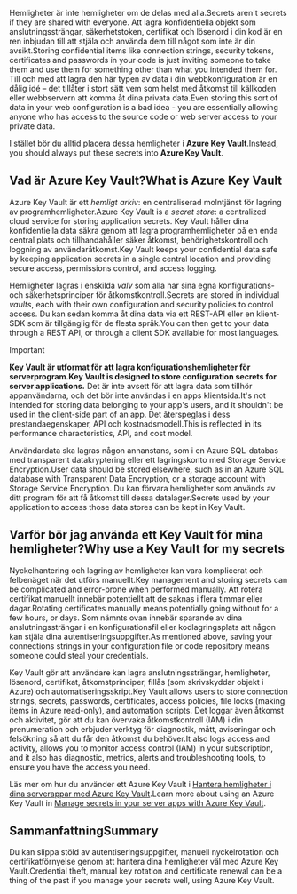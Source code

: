 <span data-ttu-id="57b3d-101">Hemligheter är inte hemligheter om de delas med alla.</span><span class="sxs-lookup"><span data-stu-id="57b3d-101">Secrets aren't secrets if they are shared with everyone.</span></span> <span data-ttu-id="57b3d-102">Att lagra konfidentiella objekt som anslutningssträngar, säkerhetstoken, certifikat och lösenord i din kod är en ren inbjudan till att stjäla och använda dem till något som inte är din avsikt.</span><span class="sxs-lookup"><span data-stu-id="57b3d-102">Storing confidential items like connection strings, security tokens, certificates and passwords in your code is just inviting someone to take them and use them for something other than what you intended them for.</span></span> <span data-ttu-id="57b3d-103">Till och med att lagra den här typen av data i din webbkonfiguration är en dålig idé – det tillåter i stort sätt vem som helst med åtkomst till källkoden eller webbservern att komma åt dina privata data.</span><span class="sxs-lookup"><span data-stu-id="57b3d-103">Even storing this sort of data in your web configuration is a bad idea - you are essentially allowing anyone who has access to the source code or web server access to your private data.</span></span>

<span data-ttu-id="57b3d-104">I stället bör du alltid placera dessa hemligheter i **Azure Key Vault**.</span><span class="sxs-lookup"><span data-stu-id="57b3d-104">Instead, you should always put these secrets into **Azure Key Vault**.</span></span>

## <a name="what-is-azure-key-vault"></a><span data-ttu-id="57b3d-105">Vad är Azure Key Vault?</span><span class="sxs-lookup"><span data-stu-id="57b3d-105">What is Azure Key Vault</span></span>
<span data-ttu-id="57b3d-106">Azure Key Vault är ett *hemligt arkiv*: en centraliserad molntjänst för lagring av programhemligheter.</span><span class="sxs-lookup"><span data-stu-id="57b3d-106">Azure Key Vault is a *secret store*: a centralized cloud service for storing application secrets.</span></span> <span data-ttu-id="57b3d-107">Key Vault håller dina konfidentiella data säkra genom att lagra programhemligheter på en enda central plats och tillhandahåller säker åtkomst, behörighetskontroll och loggning av användaråtkomst.</span><span class="sxs-lookup"><span data-stu-id="57b3d-107">Key Vault keeps your confidential data safe by keeping application secrets in a single central location and providing secure access, permissions control, and access logging.</span></span>

<span data-ttu-id="57b3d-108">Hemligheter lagras i enskilda *valv* som alla har sina egna konfigurations- och säkerhetsprinciper för åtkomstkontroll.</span><span class="sxs-lookup"><span data-stu-id="57b3d-108">Secrets are stored in individual *vaults*, each with their own configuration and security policies to control access.</span></span> <span data-ttu-id="57b3d-109">Du kan sedan komma åt dina data via ett REST-API eller en klient-SDK som är tillgänglig för de flesta språk.</span><span class="sxs-lookup"><span data-stu-id="57b3d-109">You can then get to your data through a REST API, or through a client SDK available for most languages.</span></span>

> [!IMPORTANT]
> <span data-ttu-id="57b3d-110">**Key Vault är utformat för att lagra konfigurationshemligheter för serverprogram.**</span><span class="sxs-lookup"><span data-stu-id="57b3d-110">**Key Vault is designed to store configuration secrets for server applications.**</span></span> <span data-ttu-id="57b3d-111">Det är inte avsett för att lagra data som tillhör appanvändarna, och det bör inte användas i en apps klientsida.</span><span class="sxs-lookup"><span data-stu-id="57b3d-111">It's not intended for storing data belonging to your app's users, and it shouldn't be used in the client-side part of an app.</span></span> <span data-ttu-id="57b3d-112">Det återspeglas i dess prestandaegenskaper, API och kostnadsmodell.</span><span class="sxs-lookup"><span data-stu-id="57b3d-112">This is reflected in its performance characteristics, API, and cost model.</span></span>
>
> <span data-ttu-id="57b3d-113">Användardata ska lagras någon annanstans, som i en Azure SQL-databas med transparent datakryptering eller ett lagringskonto med Storage Service Encryption.</span><span class="sxs-lookup"><span data-stu-id="57b3d-113">User data should be stored elsewhere, such as in an Azure SQL database with Transparent Data Encryption, or a storage account with Storage Service Encryption.</span></span> <span data-ttu-id="57b3d-114">Du kan förvara hemligheter som används av ditt program för att få åtkomst till dessa datalager.</span><span class="sxs-lookup"><span data-stu-id="57b3d-114">Secrets used by your application to access those data stores can be kept in Key Vault.</span></span>

## <a name="why-use-a-key-vault-for-my-secrets"></a><span data-ttu-id="57b3d-115">Varför bör jag använda ett Key Vault för mina hemligheter?</span><span class="sxs-lookup"><span data-stu-id="57b3d-115">Why use a Key Vault for my secrets</span></span>

<span data-ttu-id="57b3d-116">Nyckelhantering och lagring av hemligheter kan vara komplicerat och felbenäget när det utförs manuellt.</span><span class="sxs-lookup"><span data-stu-id="57b3d-116">Key management and storing secrets can be complicated and error-prone when performed manually.</span></span> <span data-ttu-id="57b3d-117">Att rotera certifikat manuellt innebär potentiellt att de saknas i flera timmar eller dagar.</span><span class="sxs-lookup"><span data-stu-id="57b3d-117">Rotating certificates manually means potentially going without for a few hours, or days.</span></span> <span data-ttu-id="57b3d-118">Som nämnts ovan innebär sparande av dina anslutningssträngar i en konfigurationsfil eller kodlagringsplats att någon kan stjäla dina autentiseringsuppgifter.</span><span class="sxs-lookup"><span data-stu-id="57b3d-118">As mentioned above, saving your connections strings in your configuration file or code repository means someone could steal your credentials.</span></span>

<span data-ttu-id="57b3d-119">Key Vault gör att användare kan lagra anslutningssträngar, hemligheter, lösenord, certifikat, åtkomstprinciper, fillås (som skrivskyddar objekt i Azure) och automatiseringsskript.</span><span class="sxs-lookup"><span data-stu-id="57b3d-119">Key Vault allows users to store connection strings, secrets, passwords, certificates, access policies, file locks (making items in Azure read-only), and automation scripts.</span></span>  <span data-ttu-id="57b3d-120">Det loggar även åtkomst och aktivitet, gör att du kan övervaka åtkomstkontroll (IAM) i din prenumeration och erbjuder verktyg för diagnostik, mått, aviseringar och felsökning så att du får den åtkomst du behöver.</span><span class="sxs-lookup"><span data-stu-id="57b3d-120">It also logs access and activity, allows you to monitor access control (IAM) in your subscription, and it also has diagnostic, metrics, alerts and troubleshooting tools, to ensure you have the access you need.</span></span>

<span data-ttu-id="57b3d-121">Läs mer om hur du använder ett Azure Key Vault i [Hantera hemligheter i dina serverappar med Azure Key Vault](../../manage-secrets-with-azure-key-vault/index.yml).</span><span class="sxs-lookup"><span data-stu-id="57b3d-121">Learn more about using an Azure Key Vault in [Manage secrets in your server apps with Azure Key Vault](../../manage-secrets-with-azure-key-vault/index.yml).</span></span>

## <a name="summary"></a><span data-ttu-id="57b3d-122">Sammanfattning</span><span class="sxs-lookup"><span data-stu-id="57b3d-122">Summary</span></span>

<span data-ttu-id="57b3d-123">Du kan slippa stöld av autentiseringsuppgifter, manuell nyckelrotation och certifikatförnyelse genom att hantera dina hemligheter väl med Azure Key Vault.</span><span class="sxs-lookup"><span data-stu-id="57b3d-123">Credential theft, manual key rotation and certificate renewal can be a thing of the past if you manage your secrets well, using Azure Key Vault.</span></span>
